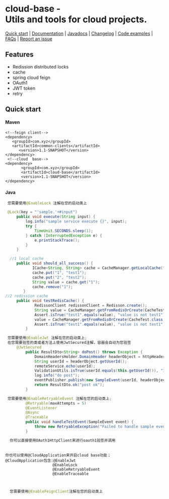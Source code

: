 # cloud-base - <br/>Utils and tools for cloud projects.

[Quick start](https://github.com/zpingmapay/cloud-base#quick-start) | [Documentation]() | [Javadocs]() | [Changelog]() | [Code examples]() | [FAQs]() | [Report an issue]()

## Features

* Redission distributed locks
* cache  
* spring cloud feign 
* OAuth1
* JWT token
* retry


## Quick start

#### Maven 
    <!--feign client-->  
    <dependency>
       <groupId>com.xyz</groupId>
       <artifactId>common-clients</artifactId>
          <version>1.1-SNAPSHOT</version>
    </dependency>  
     <!--cloud  base-->  
    <dependency>
           <groupId>com.xyz</groupId>
           <artifactId>cloud-base</artifactId>
           <version>1.1-SNAPSHOT</version>
    </dependency>  

#### Java

```java   distributed locks
 您需要使用@EnableLock 注解在您的启动类上

 @Lock(key = "'sample.'+#input")
     public void execute(String input) {
         log.info("sample service execute {}", input);
         try {
             TimeUnit.SECONDS.sleep(1);
         } catch (InterruptedException e) {
             e.printStackTrace();
         }
     } 
```

```java cache
  //1 local cache
     public void should_all_success() {
            ICache<String, String> cache = CacheManager.getLocalCache("test");
            cache.put("1", "test1");
            cache.put("2", "test2");
            String value = cache.get("1");
            cache.remove("1");
        }
//2 redission cache
     public void testRedisCache() {
             RedissonClient redissonClient = Redisson.create();
             String value = CacheManager.getFromRedisOrCreate(CacheTest.class.getName(), "1", redissonClient, (k) -> "test1");
             Assert.isTrue("test1".equals(value), "value is not test1");
             value = CacheManager.getFromRedisOrCreate(CacheTest.class.getName(), "1", redissonClient, (k) -> "test2");
             Assert.isTrue("test1".equals(value), "value is not test1");
         }
```

```java 基于JWT token 验签
 您需要使用@EnableJwt 注解在您的启动类上;
 在您需要验签的类或者方法上使用JwtSecured注解，容器会自动为您验签
     @JwtSecured
         public ResultDto<String> doPost() throws Exception {
             DomainHeadersHolder.DomainHeader headerObject = httpHeadersHolder.getHeaderObject();
             String userId = headerObject.getUserId();
             remoteService.echo(userId);
             ValidationUtils.isTrue(userId.equals(this.getUserId()), "Incorrect user id found");
             log.info("do post");
             eventPublisher.publish(new SampleEvent(userId, headerObject.getTraceId()));
             return ResultDto.ok("post ok");
         }
```
```java retry
 您需要使用@EnableRetryableEvent 注解在您的启动类上;
         @Retryable(maxAttempts = 5)
         @EventListener
         @Async
         @Traceable
         public void handleTestEvent(SampleEvent event) {
             throw new RetryableException("Failed to handle sample event");
         }
```

```java 基于OAuth1 验签
  你可以直接使用OAuth1HttpClient来进行oauth1验签并调用
  

```


```
你也可以使用@CloudApplication来开启cloud base功能；
@CloudApplication包含:@EnableJwt
                     @EnableLock
                     @EnableRetryableEvent
                     @EnableTraceable



```


```java spring cloud feign
  您需要使用@EnableFeignClient注解在您的启动类上

   
```
